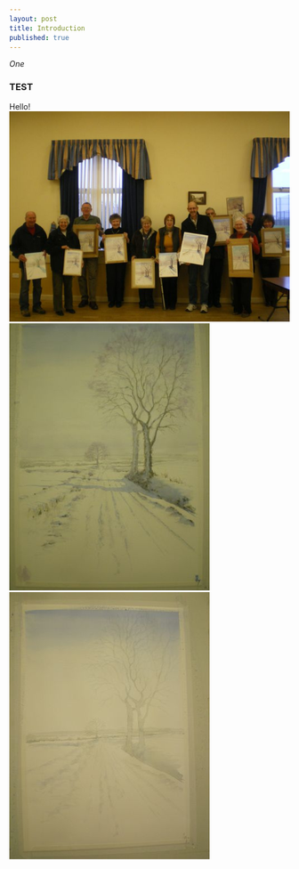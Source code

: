 ```yaml
---
layout: post
title: Introduction
published: true
---
```


*One*

### TEST


Hello!
![](assets/2016-01-03-introduction-51de56b4.JPG)
![](assets/2016-01-03-introduction-a1ff2b31.JPG)
![](assets/2016-01-03-introduction-88f877ae.JPG)
